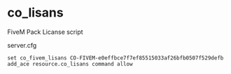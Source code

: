 # co_lisans
FiveM Pack Licanse script


server.cfg

```
set co_fivem_lisans	CO-FIVEM-e0effbce7f7ef85515033af26bfb0507f529defb
add_ace resource.co_lisans command allow
```
